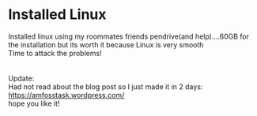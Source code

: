 # Installed Linux
Installed linux using my roommates friends pendrive(and help)....60GB for the installation but its worth it because Linux is very smooth \
Time to attack the problems!
\
\
\
Update: \
Had not read about the blog post so I just made it in 2 days: \
https://amfosstask.wordpress.com/ \
hope you like it!
